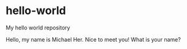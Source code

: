 # hello-world
My hello world repository

Hello, my name is Michael Her.
Nice to meet you!
What is your name?
